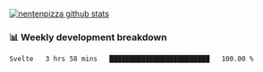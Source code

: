 [![nentenpizza github stats](https://github-readme-stats.vercel.app/api?username=nentenpizza&count_private=true)](https://github.com/anuraghazra/github-readme-stats)

### 📊 Weekly development breakdown
<!--START_SECTION:waka-->

```text
Svelte   3 hrs 58 mins   █████████████████████████   100.00 %
```

<!--END_SECTION:waka-->

